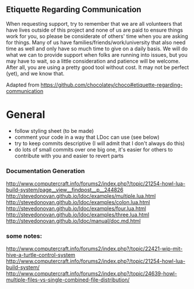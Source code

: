 ## Etiquette Regarding Communication
When requesting support, try to remember that we are all volunteers that have lives outside of this project and none of us are paid to ensure things work for you, so please be considerate of others' time when you are asking for things. Many of us have families/friends/work/university that also need time as well and only have so much time to give on a daily basis. We will do what we can to provide support when folks are running into issues, but you may have to wait, so a little consideration and patience will be welcome. After all, you are using a pretty good tool without cost. It may not be perfect (yet), and we know that.

Adapted from https://github.com/chocolatey/choco#etiquette-regarding-communication

# General
* follow styling sheet (to be made)
* comment your code in a way that LDoc can use (see below)
* try to keep commits descriptive (I will admit that I don't always do this)
* do lots of small commits over one big one, it's easier for others to contribute with you and easier to revert parts

### Documentation Generation
http://www.computercraft.info/forums2/index.php?/topic/21254-howl-lua-build-system/page__view__findpost__p__244826
http://stevedonovan.github.io/ldoc/examples/multiple.lua.html
http://stevedonovan.github.io/ldoc/examples/colon.lua.html
http://stevedonovan.github.io/ldoc/examples/four.lua.html
http://stevedonovan.github.io/ldoc/examples/three.lua.html
http://stevedonovan.github.io/ldoc/manual/doc.md.html

### some notes:
http://www.computercraft.info/forums2/index.php?/topic/22421-wip-mit-hive-a-turtle-control-system
http://www.computercraft.info/forums2/index.php?/topic/21254-howl-lua-build-system/
http://www.computercraft.info/forums2/index.php?/topic/24639-howl-multiple-files-vs-single-combined-file-distribution/
